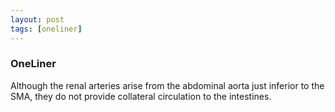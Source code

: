 ```yaml
---
layout: post
tags: [oneliner]
---
```



### OneLiner

Although the renal arteries arise from the abdominal aorta just inferior to the SMA, they do not provide collateral circulation to the intestines.
